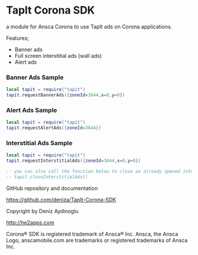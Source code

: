 TapIt Corona SDK
================

a module for Ansca Corona to use TapIt ads on Corona applications.

Features;

   * Banner ads
   * Full screen interstitial ads (wall ads)
   * Alert ads

### Banner Ads Sample

```lua
local tapit = require("tapit")
tapit.requestBannerAds({zoneId=3644,x=0,y=0})
```

### Alert Ads Sample

```lua
local tapit = require("tapit")
tapit.requestAlertAds({zoneId=3644})
```

### Interstitial Ads Sample

```lua
local tapit = require("tapit")
tapit.requestInterstitialAds({zoneId=3644,x=0,y=0})

-- you can also call the function below to close an already opened interstitial ads window
-- tapit.closeInterstitialAds()

```

GitHub repository and documentation

https://github.com/deniza/TapIt-Corona-SDK

Copyright by Deniz Aydinoglu

http://he2apps.com

Corona® SDK is registered trademark of Ansca® Inc. Ansca, the Ansca Logo, anscamobile.com are trademarks or registered trademarks of Ansca Inc.
